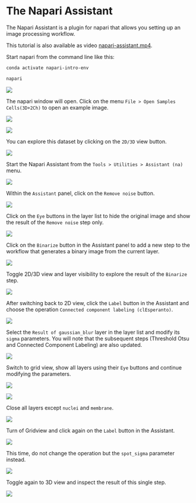 # The Napari Assistant

The Napari Assistant is a plugin for napari that allows you setting up an image processing workflow.

This tutorial is also available as video [napari-assistant.mp4](../images/napari-assistant.mp4).

Start napari from the command line like this:

```bash
conda activate napari-intro-env

napari
```

![](../images/napari-assistant01.jpg)

The napari window will open. Click on the menu `File > Open Samples Cells(3D+2Ch)` to open an example image.

![](../images/napari-assistant02.jpg)

![](../images/napari-assistant03.jpg)

You can explore this dataset by clicking on the `2D/3D` view button.

![](../images/napari-assistant04.jpg)

Start the Napari Assistant from the `Tools > Utilities > Assistant (na)` menu.

![](../images/napari-assistant05.jpg)

Within the `Assistant` panel, click on the `Remove noise` button.

![](../images/napari-assistant06.jpg)

Click on the `Eye` buttons in the layer list to hide the original image and show the result of the `Remove noise` step only.

![](../images/napari-assistant07.jpg)

Click on the `Binarize` button in the Assistant panel to add a new step to the workflow that generates a binary image from the current layer.

![](../images/napari-assistant08.jpg)

Toggle 2D/3D view and layer visibility to explore the result of the `Binarize` step.

![](../images/napari-assistant09.jpg)

After switching back to 2D view, click the `Label` button in the Assistant and choose the operation `Connected component labeling (clEsperanto)`.

![](../images/napari-assistant11.jpg)

Select the `Result of gaussian_blur` layer in the layer list and modify its `sigma` parameters. You will note that the subsequent steps (Threshold Otsu and Connected Component Labeling) are also updated.

![](../images/napari-assistant12.jpg)

Switch to grid view, show all layers using their `Eye` buttons and continue modifying the parameters.

![](../images/napari-assistant13.jpg)

![](../images/napari-assistant14.jpg)

Close all layers except `nuclei` and `membrane`.

![](../images/napari-assistant15.jpg)

Turn of Gridview and click again on the `Label` button in the Assistant.

![](../images/napari-assistant16.jpg)

This time, do not change the operation but the `spot_sigma` parameter instead.

![](../images/napari-assistant17.jpg)

Toggle again to 3D view and inspect the result of this single step.

![](../images/napari-assistant18.jpg)







